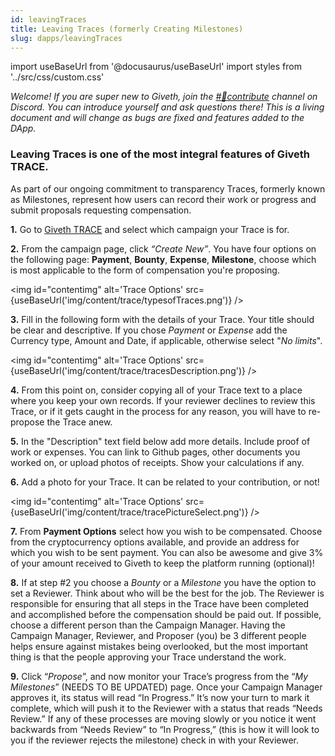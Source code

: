```yaml
---
id: leavingTraces
title: Leaving Traces (formerly Creating Milestones)
slug: dapps/leavingTraces
---
```

import useBaseUrl from '@docusaurus/useBaseUrl'
import styles from '../src/css/custom.css'

*Welcome! If you are super new to Giveth, join the [#🔨contribute](https://discord.gg/qf7XZ48gCU) channel on Discord. You can introduce yourself and ask questions there! This is a living document and will change as bugs are fixed and features added to the DApp.*

### Leaving Traces is one of the most integral features of Giveth TRACE.
As part of our ongoing commitment to transparency Traces, formerly known as Milestones, represent how users can record their work or progress and submit proposals requesting compensation.

 **1.** Go to [Giveth TRACE](https://trace.giveth.io) and select which campaign your Trace is for.

**2.** From the campaign page, click *“Create New”*. You have four options on the following page: **Payment**, **Bounty**, **Expense**, **Milestone**, choose which is most applicable to the form of compensation you're proposing.

<img id="contentimg" alt='Trace Options' src={useBaseUrl('img/content/trace/typesofTraces.png')} />


**3.** Fill in the following form with the details of your Trace. Your title should be clear and descriptive. If you chose *Payment* or *Expense*  add the Currency type, Amount and Date, if applicable, otherwise select "*No limits*".

<img id="contentimg"  alt='Trace Options' src={useBaseUrl('img/content/trace/tracesDescription.png')} />

**4.** From this point on, consider copying all of your Trace text to a place where you keep your own records. If your reviewer declines to review this Trace, or if it gets caught in the process for any reason, you will have to re-propose the Trace anew.

**5.** In the "Description" text field below add more details. Include proof of work or expenses. You can link to Github pages, other documents you worked on, or upload photos of receipts. Show your calculations if any.


**6.** Add a photo for your Trace. It can be related to your contribution, or not!


<img id="contentimg"  alt='Trace Options' src={useBaseUrl('img/content/trace/tracePictureSelect.png')} />

**7.** From **Payment Options** select how you wish to be compensated. Choose from the cryptocurrency options available, and provide an address for which you wish to be sent payment. You can also be awesome and give 3% of your amount received to Giveth to keep the platform running (optional)!

**8.** If at step #2 you choose a *Bounty* or a *Milestone* you have the option to set a Reviewer. Think about who will be the best for the job. The Reviewer is responsible for ensuring that all steps in the Trace have been completed and accomplished before the compensation should be paid out. If possible, choose a different person than the Campaign Manager. Having the Campaign Manager, Reviewer, and Proposer (you) be 3 different people helps ensure against mistakes being overlooked, but the most important thing is that the people approving your Trace understand the work.


**9.** Click “*Propose*”, and now monitor your Trace’s progress from the “*My Milestones*” (NEEDS TO BE UPDATED) page. Once your Campaign Manager approves it, its status will read “In Progress.” It’s now your turn to mark it complete, which will push it to the Reviewer with a status that reads “Needs Review.” If any of these processes are moving slowly or you notice it went backwards from “Needs Review” to “In Progress,” (this is how it will look to you if the reviewer rejects the milestone) check in with your Reviewer.
